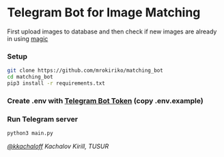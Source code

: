 # Telegram Bot for Image Matching

First upload images to database and then check if new images are already in using [magic]()

### Setup
```bash
git clone https://github.com/mrokiriko/matching_bot
cd matching_bot
pip3 install -r requirements.txt
```

### Create .env with [Telegram Bot Token](https://core.telegram.org/bots) (copy .env.example)

### Run Telegram server
```bash
python3 main.py
```

<i>[@kkachaloff](https://twitter.com/kkachaloff) Kachalov Kirill, TUSUR</i>

